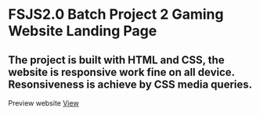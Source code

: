 # FSJS2.0 Batch Project 2 Gaming Website Landing Page

## The project is built with HTML and CSS, the website is responsive work fine on all device. Resonsiveness is achieve by CSS media queries.

Preview website [View](https://steady-druid-6ee83f.netlify.app/)

